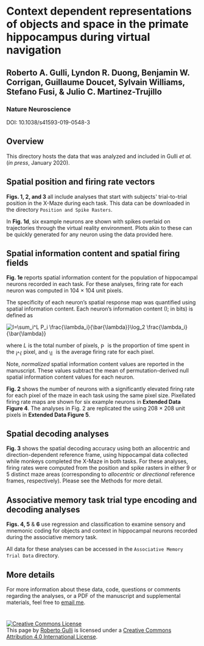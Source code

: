 # Context dependent representations of objects and space in the primate hippocampus during virtual navigation
## Roberto A. Gulli, Lyndon R. Duong, Benjamin W. Corrigan, Guillaume Doucet, Sylvain Williams, Stefano Fusi, & Julio C. Martinez-Trujillo

### Nature Neuroscience
DOI: 10.1038/s41593-019-0548-3

## Overview

This directory hosts the data that was analyzed and included in Gulli _et al._ (_in press_, January 2020). 

## Spatial position and firing rate vectors

**Figs. 1, 2, and 3** all include analyses that start with subjects' trial-to-trial position in the X-Maze during each task. 
This data can be downloaded in the directory `Position and Spike Rasters`.  

In **Fig. 1d**, six example neurons are shown with spikes overlaid on trajectories through the virtual reality environment.
Plots akin to these can be quickly generated for any neuron using the data provided here. 


## Spatial information content and spatial firing fields

**Fig. 1e** reports spatial information content for the population of hippocampal neurons recorded in each task. 
For these analyses, firing rate for each neuron was computed in 104 &times; 104 unit pixels.  

The specificity of each neuron’s spatial response map was quantified using spatial information content. Each neuron’s information content (I; in bits) is defined as

<img src="https://latex2image.joeraut.com/output/img-3add55d7ad3f6fed.png" align="center" border="0" alt="I=\sum_i^L P_i \frac{\lambda_i}{\bar{\lambda}}\log_2  \frac{\lambda_i}{\bar{\lambda}}" />

where _L_ is the total number of pixels, <img src="http://www.sciweavers.org/tex2img.php?eq=P_i&bc=White&fc=Black&im=jpg&fs=12&ff=arev&edit=0" align="center" border="0" alt="P_i" width="14" height="14" /> is the proportion of time spent in the <img src="http://www.sciweavers.org/tex2img.php?eq=i%5E%7Bth%7D&bc=White&fc=Black&im=jpg&fs=12&ff=arev&edit=0" align="center" border="0" alt="i^{th}" width="16" height="14" /> pixel, and <img src="http://www.sciweavers.org/tex2img.php?eq=%5Clambda_i&bc=White&fc=Black&im=jpg&fs=12&ff=arev&edit=0" align="center" border="0" alt="\lambda_i" width="14" height="14" /> is the average firing rate for each pixel. 

Note, _normalized_ spatial information content values are reported in the manuscript. These values subtract the mean of permutation-derived null spatial information content values for each neuron. 

**Fig. 2** shows the number of neurons with a significantly elevated firing rate for each pixel of the maze in each task using the same pixel size. 
Pixellated firing rate maps are shown for six example neurons in **Extended Data Figure 4**. 
The analyses in Fig. 2 are replicated the using 208 &times; 208 unit pixels in **Extended Data Figure 5**.   

## Spatial decoding analyses

**Fig. 3** shows the spatial decoding accuracy using both an allocentric and direction-dependent reference frame, using hippocampal data collected while monkeys completed the X-Maze in both tasks.  For these analyses, firing rates were computed from the position and spike rasters in either 9 or 5 distinct maze areas (corresponding to _allocentric_ or _directional_ reference frames, respectively). Please see the Methods for more detail. 

## Associative memory task trial type encoding and decoding analyses

**Figs. 4, 5** & **6** use regression and classification to examine sensory and mnemonic coding for objects and context in hippocampal neurons recorded during the associative memory task. 

All data for these analyses can be accessed in the `Associative Memory Trial Data` directory. 

## More details

For more information about these data, code, questions or comments regarding the analyses, or a PDF of the manuscript and supplemental materials, feel free to <a href="mailto:roberto.gulli@mail.mcgill.ca" target="_blank">email me</a>. 


#
<a rel="license" href="https://creativecommons.org/licenses/by/4.0/"><img alt="Creative Commons License" style="border-width:0" src="http://i.creativecommons.org/l/by/4.0/88x31.png" /></a><br /><span xmlns:dct="http://purl.org/dc/terms/" property="dct:title">This page</span> by <a xmlns:cc="http://creativecommons.org/ns#" href="https://robertogulli.com/data" property="cc:attributionName" rel="cc:attributionURL">Roberto Gulli</a> is licensed under a <a rel="license" href="https://creativecommons.org/licenses/by/4.0/legalcode">Creative Commons Attribution 4.0 International License</a>.
